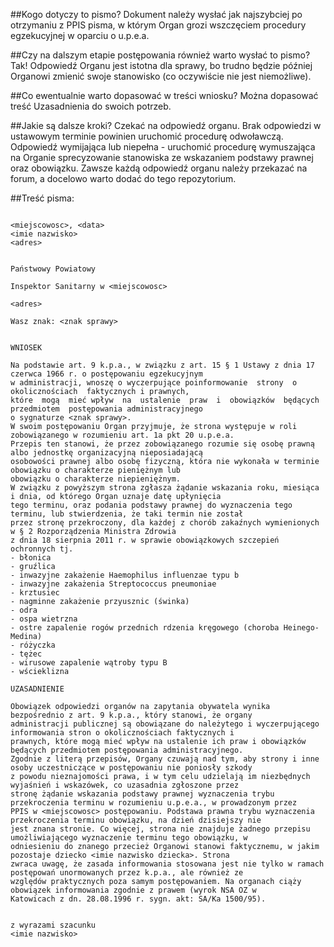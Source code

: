 ##Kogo dotyczy to pismo?
Dokument należy wysłać jak najszybciej po otrzymaniu z PPIS pisma, w którym Organ grozi wszczęciem procedury egzekucyjnej w oparciu o u.p.e.a.

##Czy na dalszym etapie postępowania również warto wysłać to pismo?
Tak! Odpowiedź Organu jest istotna dla sprawy, bo trudno będzie później Organowi zmienić swoje stanowisko (co oczywiście nie jest niemożliwe).

##Co ewentualnie warto dopasować w treści wniosku?
Można dopasować treść Uzasadnienia do swoich potrzeb.

##Jakie są dalsze kroki?
Czekać na odpowiedź organu. Brak odpowiedzi w ustawowym terminie powinien uruchomić procedurę odwoławczą. Odpowiedź wymijająca lub niepełna - uruchomić procedurę wymuszająca na Organie sprecyzowanie stanowiska ze wskazaniem podstawy prawnej oraz obowiązku. Zawsze każdą odpowiedź organu należy przekazać na forum, a docelowo warto dodać do tego repozytorium.

##Treść pisma:
```
                                                                <miejscowosc>, <data>
<imie nazwisko>
<adres>

                                                                Państwowy Powiatowy
                                                                Inspektor Sanitarny w <miejscowosc>
                                                                <adres>

Wasz znak: <znak sprawy>


WNIOSEK

Na podstawie art. 9 k.p.a., w związku z art. 15 § 1 Ustawy z dnia 17 czerwca 1966 r. o postępowaniu egzekucyjnym
w administracji, wnoszę o wyczerpujące poinformowanie  strony  o  okolicznościach  faktycznych i prawnych,
które  mogą  mieć wpływ  na  ustalenie  praw  i  obowiązków  będących  przedmiotem  postępowania administracyjnego
o sygnaturze <znak sprawy>.
W swoim postępowaniu Organ przyjmuje, że strona występuje w roli zobowiązanego w rozumieniu art. 1a pkt 20 u.p.e.a.
Przepis ten stanowi, że przez zobowiązanego rozumie się osobę prawną albo jednostkę organizacyjną nieposiadającą 
osobowości prawnej albo osobę fizyczną, która nie wykonała w terminie obowiązku o charakterze pieniężnym lub 
obowiązku o charakterze niepieniężnym.
W związku z powyższym strona zgłasza żądanie wskazania roku, miesiąca i dnia, od którego Organ uznaje datę upłynięcia
tego terminu, oraz podania podstawy prawnej do wyznaczenia tego terminu, lub stwierdzenia, że taki termin nie został
przez stronę przekroczony, dla każdej z chorób zakaźnych wymienionych w § 2 Rozporządzenia Ministra Zdrowia 
z dnia 18 sierpnia 2011 r. w sprawie obowiązkowych szczepień ochronnych tj.
- błonica
- gruźlica
- inwazyjne zakażenie Haemophilus influenzae typu b
- inwazyjne zakażenia Streptococcus pneumoniae
- krztusiec
- nagminne zakażenie przyusznic (świnka)
- odra
- ospa wietrzna
- ostre zapalenie rogów przednich rdzenia kręgowego (choroba Heinego-Medina)
- różyczka
- tężec
- wirusowe zapalenie wątroby typu B
- wścieklizna

UZASADNIENIE

Obowiązek odpowiedzi organów na zapytania obywatela wynika bezpośrednio z art. 9 k.p.a., który stanowi, że organy
administracji publicznej są obowiązane do należytego i wyczerpującego informowania stron o okolicznościach faktycznych i
prawnych, które mogą mieć wpływ na ustalenie ich praw i obowiązków będących przedmiotem postępowania administracyjnego.
Zgodnie z literą przepisów, Organy czuwają nad tym, aby strony i inne osoby uczestniczące w postępowaniu nie poniosły szkody
z powodu nieznajomości prawa, i w tym celu udzielają im niezbędnych wyjaśnień i wskazówek, co uzasadnia zgłoszone przez
stronę żądanie wskazania podstawy prawnej wyznaczenia trybu przekroczenia terminu w rozumieniu u.p.e.a., w prowadzonym przez
PPIS w <miejscowosc> postępowaniu. Podstawa prawna trybu wyznaczenia przekroczenia terminu obowiązku, na dzień dzisiejszy nie
jest znana stronie. Co więcej, strona nie znajduje żadnego przepisu umożliwiającego wyznaczenie terminu tego obowiązku, w
odniesieniu do znanego przecież Organowi stanowi faktycznemu, w jakim pozostaje dziecko <imie nazwisko dziecka>. Strona
zwraca uwagę, że zasada informowania stosowana jest nie tylko w ramach postępowań unormowanych przez k.p.a., ale również ze
względów praktycznych poza samym postępowaniem. Na organach ciąży obowiązek informowania zgodnie z prawem (wyrok NSA OZ w
Katowicach z dn. 28.08.1996 r. sygn. akt: SA/Ka 1500/95).


z wyrazami szacunku
<imie nazwisko>

```
